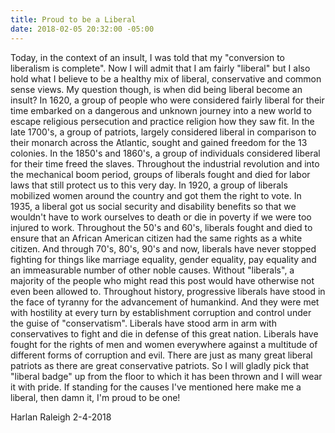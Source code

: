 ```yaml
---
title: Proud to be a Liberal
date: 2018-02-05 20:32:00 -05:00
---
```


Today, in the context of an insult, I was told that my "conversion to liberalism is complete". Now I will admit that I am fairly "liberal" but I also hold what I believe to be a healthy mix of liberal, conservative and common sense views.
My question though, is when did being liberal become an insult?
In 1620, a group of people who were considered fairly liberal for their time embarked on a dangerous and unknown journey into a new world to escape religious persecution and practice religion how they saw fit. 
In the late 1700's, a group of patriots, largely considered liberal in comparison to their monarch across the Atlantic, sought and gained freedom for the 13 colonies. 
In the 1850's and 1860's, a group of individuals considered liberal for their time freed the slaves. 
Throughout the industrial revolution and into the mechanical boom period, groups of liberals fought and died for labor laws that still protect us to this very day. 
In 1920, a group of liberals mobilized women around the country and got them the right to vote. 
In 1935, a liberal got us social security and disability benefits so that we wouldn't have to work ourselves to death or die in poverty if we were too injured to work. 
Throughout the 50's and 60's, liberals fought and died to ensure that an African American citizen had the same rights as a white citizen. 
And through 70's, 80's, 90's and now, liberals have never stopped fighting for things like marriage equality, gender equality, pay equality and an immeasurable number of other noble causes. 
Without "liberals", a majority of the people who might read this post would have otherwise not even been allowed to. Throughout history, progressive liberals have stood in the face of tyranny for the advancement of humankind. And they were met with hostility at every turn by establishment corruption and control under the guise of "conservatism". 
Liberals have stood arm in arm with conservatives to fight and die in defense of this great nation. 
Liberals have fought for the rights of men and women everywhere against a multitude of different forms of corruption and evil. 
There are just as many great liberal patriots as there are great conservative patriots. So I will gladly pick that "liberal badge" up from the floor to which it has been thrown and I will wear it with pride. 
If standing for the causes I've mentioned here make me a liberal, then damn it, I'm proud to be one!

Harlan Raleigh	2-4-2018
